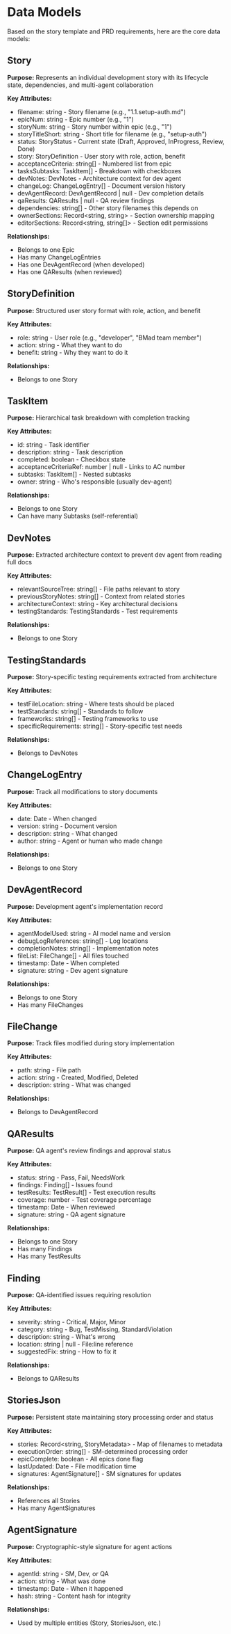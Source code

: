 # Data Models

Based on the story template and PRD requirements, here are the core data models:

## Story

**Purpose:** Represents an individual development story with its lifecycle state, dependencies, and multi-agent collaboration

**Key Attributes:**
- filename: string - Story filename (e.g., "1.1.setup-auth.md")
- epicNum: string - Epic number (e.g., "1")
- storyNum: string - Story number within epic (e.g., "1")
- storyTitleShort: string - Short title for filename (e.g., "setup-auth")
- status: StoryStatus - Current state (Draft, Approved, InProgress, Review, Done)
- story: StoryDefinition - User story with role, action, benefit
- acceptanceCriteria: string[] - Numbered list from epic
- tasksSubtasks: TaskItem[] - Breakdown with checkboxes
- devNotes: DevNotes - Architecture context for dev agent
- changeLog: ChangeLogEntry[] - Document version history
- devAgentRecord: DevAgentRecord | null - Dev completion details
- qaResults: QAResults | null - QA review findings
- dependencies: string[] - Other story filenames this depends on
- ownerSections: Record<string, string> - Section ownership mapping
- editorSections: Record<string, string[]> - Section edit permissions

**Relationships:**
- Belongs to one Epic
- Has many ChangeLogEntries
- Has one DevAgentRecord (when developed)
- Has one QAResults (when reviewed)

## StoryDefinition

**Purpose:** Structured user story format with role, action, and benefit

**Key Attributes:**
- role: string - User role (e.g., "developer", "BMad team member")
- action: string - What they want to do
- benefit: string - Why they want to do it

**Relationships:**
- Belongs to one Story

## TaskItem

**Purpose:** Hierarchical task breakdown with completion tracking

**Key Attributes:**
- id: string - Task identifier
- description: string - Task description
- completed: boolean - Checkbox state
- acceptanceCriteriaRef: number | null - Links to AC number
- subtasks: TaskItem[] - Nested subtasks
- owner: string - Who's responsible (usually dev-agent)

**Relationships:**
- Belongs to one Story
- Can have many Subtasks (self-referential)

## DevNotes

**Purpose:** Extracted architecture context to prevent dev agent from reading full docs

**Key Attributes:**
- relevantSourceTree: string[] - File paths relevant to story
- previousStoryNotes: string[] - Context from related stories
- architectureContext: string - Key architectural decisions
- testingStandards: TestingStandards - Test requirements

**Relationships:**
- Belongs to one Story

## TestingStandards

**Purpose:** Story-specific testing requirements extracted from architecture

**Key Attributes:**
- testFileLocation: string - Where tests should be placed
- testStandards: string[] - Standards to follow
- frameworks: string[] - Testing frameworks to use
- specificRequirements: string[] - Story-specific test needs

**Relationships:**
- Belongs to DevNotes

## ChangeLogEntry

**Purpose:** Track all modifications to story documents

**Key Attributes:**
- date: Date - When changed
- version: string - Document version
- description: string - What changed
- author: string - Agent or human who made change

**Relationships:**
- Belongs to one Story

## DevAgentRecord

**Purpose:** Development agent's implementation record

**Key Attributes:**
- agentModelUsed: string - AI model name and version
- debugLogReferences: string[] - Log locations
- completionNotes: string[] - Implementation notes
- fileList: FileChange[] - All files touched
- timestamp: Date - When completed
- signature: string - Dev agent signature

**Relationships:**
- Belongs to one Story
- Has many FileChanges

## FileChange

**Purpose:** Track files modified during story implementation

**Key Attributes:**
- path: string - File path
- action: string - Created, Modified, Deleted
- description: string - What was changed

**Relationships:**
- Belongs to DevAgentRecord

## QAResults

**Purpose:** QA agent's review findings and approval status

**Key Attributes:**
- status: string - Pass, Fail, NeedsWork
- findings: Finding[] - Issues found
- testResults: TestResult[] - Test execution results
- coverage: number - Test coverage percentage
- timestamp: Date - When reviewed
- signature: string - QA agent signature

**Relationships:**
- Belongs to one Story
- Has many Findings
- Has many TestResults

## Finding

**Purpose:** QA-identified issues requiring resolution

**Key Attributes:**
- severity: string - Critical, Major, Minor
- category: string - Bug, TestMissing, StandardViolation
- description: string - What's wrong
- location: string | null - File:line reference
- suggestedFix: string - How to fix it

**Relationships:**
- Belongs to QAResults

## StoriesJson

**Purpose:** Persistent state maintaining story processing order and status

**Key Attributes:**
- stories: Record<string, StoryMetadata> - Map of filenames to metadata
- executionOrder: string[] - SM-determined processing order
- epicComplete: boolean - All epics done flag
- lastUpdated: Date - File modification time
- signatures: AgentSignature[] - SM signatures for updates

**Relationships:**
- References all Stories
- Has many AgentSignatures

## AgentSignature

**Purpose:** Cryptographic-style signature for agent actions

**Key Attributes:**
- agentId: string - SM, Dev, or QA
- action: string - What was done
- timestamp: Date - When it happened
- hash: string - Content hash for integrity

**Relationships:**
- Used by multiple entities (Story, StoriesJson, etc.)
